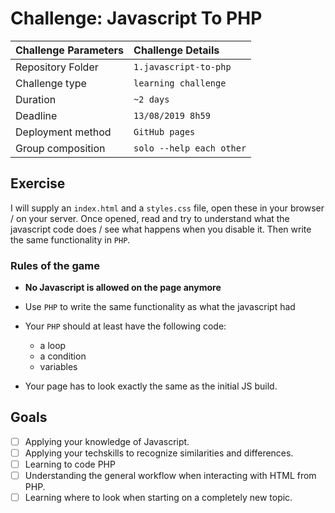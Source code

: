 # Challenge: Javascript To PHP


|Challenge Parameters  |Challenge Details              |
|:---------------------|:------------------------------|
|Repository Folder     |`1.javascript-to-php`          |
|Challenge type        |`learning challenge`           |
|Duration              |`~2 days`                      |
|Deadline              |`13/08/2019 8h59`              |
|Deployment method     |`GitHub pages`                 |
|Group composition     |`solo --help each other`       |


## Exercise

I will supply an `index.html` and a `styles.css` file, open these in your browser / on your server.
Once opened, read and try to understand what the javascript code does / see what happens when you disable it.
Then write the same functionality in `PHP`.



### Rules of the game
* **No Javascript is allowed on the page anymore**
* Use `PHP` to write the same functionality as what the javascript had
* Your `PHP` should at least have the following code:
    * a loop
    * a condition
    * variables
    
* Your page has to look exactly the same as the initial JS build.


## Goals

- [ ] Applying your knowledge of Javascript.
- [ ] Applying your techskills to recognize similarities and differences.
- [ ] Learning to code PHP
- [ ] Understanding the general workflow when interacting with HTML from PHP.
- [ ] Learning where to look when starting on a completely new topic.